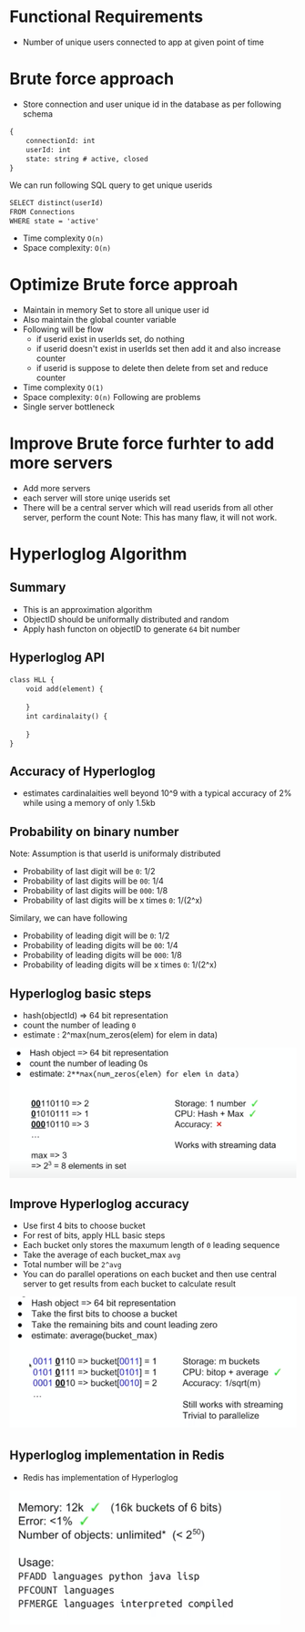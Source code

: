 # Functional Requirements
- Number of unique users connected to app at given point of time
# Brute force approach 
- Store connection and user unique id in the database as per following schema 
```
{
    connectionId: int
    userId: int
    state: string # active, closed
}
```
We can run following SQL query to get unique userids
```
SELECT distinct(userId)
FROM Connections
WHERE state = 'active'
```
- Time complexity `O(n)`
- Space complexity: `O(n)`
# Optimize Brute force approah 
- Maintain in memory Set to store all unique user id
- Also maintain the global counter variable
- Following will be flow
    - if userid exist in userIds set, do nothing
    - if userid doesn't exist in userIds set then add it and also increase counter
    - if userid is suppose to delete then delete from set and reduce counter
- Time complexity `O(1)`
- Space complexity: `O(n)`
Following are problems
- Single server bottleneck
# Improve Brute force furhter to add more servers
- Add more servers
- each server will store uniqe userids set 
- There will be a central server which will read userids from all other server, perform the count
Note: This has many flaw, it will not work.
# Hyperloglog Algorithm
## Summary
- This is an approximation algorithm 
- ObjectID should be uniformally distributed and random
- Apply hash functon on objectID to generate `64` bit number
## Hyperloglog API
```
class HLL {
    void add(element) {

    }
    int cardinalaity() {

    }
}
```
## Accuracy of Hyperloglog
- estimates cardinalaities well beyond 10^9 with a typical accuracy of 2% while using a memory of only 1.5kb

## Probability on binary number
Note: Assumption is that userId is uniformaly distributed
- Probability of last digit will be `0`: 1/2
- Probability of last digits will be `00`: 1/4
- Probability of last digits will be `000`: 1/8
- Probability of last digits will be x times `0`: 1/(2^x)

Similary, we can have following 
- Probability of leading digit will be `0`: 1/2
- Probability of leading digits will be `00`: 1/4
- Probability of leading digits will be `000`: 1/8
- Probability of leading digits will be x times `0`: 1/(2^x)
## Hyperloglog basic steps
- hash(objectId) => 64 bit representation
- count the number of leading `0`
- estimate : 2^max(num_zeros(elem) for elem in data)

![](assets/hll-basics.png)
## Improve Hyperloglog accuracy
- Use first 4 bits to choose bucket
- For rest of bits, apply HLL basic steps
- Each bucket only stores the maxumum length of `0` leading sequence
- Take the average of each bucket_max `avg`
- Total number will be `2^avg`
- You can do parallel operations on each bucket and then use central server to get results from each bucket to calculate result

![](assets/hll-buckets.png)

## Hyperloglog implementation in Redis
- Redis has implementation of Hyperloglog

![](assets/hll-redis.png)

